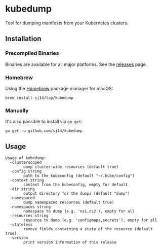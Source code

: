 # kubedump

Tool for dumping manifests from your Kubernetes clusters.

## Installation

### Precompiled Binaries

Binaries are available for all major platforms. See the [releases](https://github.com/sj14/kubedump/releases) page.

### Homebrew

Using the [Homebrew](https://brew.sh/) package manager for macOS:

``` text
brew install sj14/tap/kubedump
```

### Manually

It's also possible to install via `go get`:

``` text
go get -u github.com/sj14/kubedump
```

## Usage

```text
Usage of kubedump:
  -clusterscoped
        dump cluster-wide resources (default true)
  -config string
        path to the kubeconfig (default "~/.kube/config")
  -context string
        context from the kubeconfig, empty for default
  -dir string
        output directory for the dumps (default "dump")
  -namespaced
        dump namespaced resources (default true)
  -namespaces string
        namespace to dump (e.g. 'ns1,ns2'), empty for all
  -resources string
        resource to dump (e.g. 'configmaps,secrets'), empty for all
  -stateless
        remove fields containing a state of the resource (default true)
  -version
        print version information of this release
```
